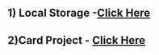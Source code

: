 ## 1) Local Storage -[Click Here](https://sanketmahadik191.github.io/Mini-Projects/Local%20Storage/index.html)

## 2)Card Project - [Click Here](https://sanketmahadik191.github.io/Mini-Projects/Card%20Project/index.html)
